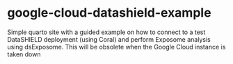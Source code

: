 # google-cloud-datashield-example
Simple quarto site with a guided example on how to connect to a test DataSHIELD deployment (using Coral) and perform Exposome analysis using dsExposome. This will be obsolete when the Google Cloud instance is taken down
